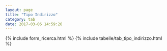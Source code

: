 ```yaml
---
layout: page
title: "Tipo Indirizzo"
category: tab
date: 2017-03-06 14:59:26
---
```


{% include form_ricerca.html %}
{% include tabelle/tab_tipo_indirizzo.html %}

